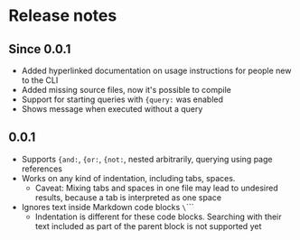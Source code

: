# Release notes

## Since 0.0.1
 - Added hyperlinked documentation on usage instructions for people new to the CLI
 - Added missing source files, now it's possible to compile
 - Support for starting queries with `{query:` was enabled
 - Shows message when executed without a query

## 0.0.1
 - Supports `{and:`, `{or:`, `{not:`, nested arbitrarily, querying using page references
 - Works on any kind of indentation, including tabs, spaces.
   - Caveat: Mixing tabs and spaces in one file may lead to undesired results, because a tab is interpreted as one space
 - Ignores text inside Markdown code blocks `\`\`\``
   - Indentation is different for these code blocks. Searching with their text included as part of the parent block is not supported yet
